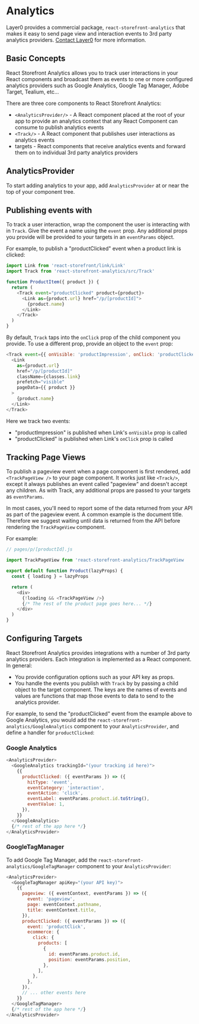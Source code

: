 # Analytics

Layer0 provides a commercial package, `react-storefront-analytics` that makes it easy to send page view and interaction events to 3rd party analytics providers. [Contact Layer0](https://get.layer0.co/request-a-demo) for more information.

## Basic Concepts

React Storefront Analytics allows you to track user interactions in your React components and broadcast them as events to one or more configured analytics providers such as Google Analytics, Google Tag Manager, Adobe Target, Tealium, etc...

There are three core components to React Storefront Analytics:

- `<AnalyticsProvider/>` - A React component placed at the root of your app to provide an analytics context that any React Component can consume to publish analytics events
- `<Track/>` - A React component that publishes user interactions as analytics events
- targets - React components that receive analytics events and forward them on to individual 3rd party analytics providers

## AnalyticsProvider

To start adding analytics to your app, add `AnalyticsProvider` at or near the top of your component tree.

## Publishing events with <Track/>

To track a user interaction, wrap the component the user is interacting with in `Track`. Give the event a name using the `event` prop. Any additional props you provide will be provided to your targets in an `eventParams` object.

For example, to publish a "productClicked" event when a product link is clicked:

```js
import Link from 'react-storefront/link/Link'
import Track from 'react-storefront-analytics/src/Track'

function ProductItem({ product }) {
  return (
    <Track event="productClicked" product={product}>
      <Link as={product.url} href="/p/[productId]">
        {product.name}
      </Link>
    </Track>
  )
}
```

By default, `Track` taps into the `onClick` prop of the child component you provide. To use a different prop, provide an object to the `event` prop:

```js
<Track event={{ onVisible: 'productImpression', onClick: 'productClicked' }} product={product}>
  <Link
    as={product.url}
    href="/p/[productId]"
    className={classes.link}
    prefetch="visible"
    pageData={{ product }}
  >
    {product.name}
  </Link>
</Track>
```

Here we track two events:

- "productImpression" is published when Link's `onVisible` prop is called
- "productClicked" is published when Link's `onClick` prop is called

## Tracking Page Views

To publish a pageview event when a page component is first rendered, add `<TrackPageView />` to your page component. It works just like `<Track/>`, except it always publishes an event called "pageview" and doesn't accept any children. As with Track, any additional props are passed to your targets as `eventParams`.

In most cases, you'll need to report some of the data returned from your API as part of the pageview event. A common example is the document title. Therefore we suggest waiting until data is returned from the API before rendering the `TrackPageView` component.

For example:

```js
// pages/p/[productId].js

import TrackPageView from 'react-storefront-analytics/TrackPageView

export default function Product(lazyProps) {
  const { loading } = lazyProps

  return (
    <div>
      {!loading && <TrackPageView />}
      {/* The rest of the product page goes here... */}
    </div>
  )
}
```

## Configuring Targets

React Storefront Analytics provides integrations with a number of 3rd party analytics providers. Each integration is implemented as a React component. In general:

- You provide configuration options such as your API key as props.
- You handle the events you publish with `Track` by by passing a child object to the target component. The keys are the names of events and values are functions that map those events to data to send to the analytics provider.

For example, to send the "productClicked" event from the example above to Google Analytics, you would add the `react-storefront-analytics/GoogleAnalytics` component to your `AnalyticsProvider`, and define a handler for `productClicked`:

### Google Analytics

```js
<AnalyticsProvider>
  <GoogleAnalytics trackingId="(your tracking id here)">
    {{
      productClicked: ({ eventParams }) => ({
        hitType: 'event',
        eventCategory: 'interaction',
        eventAction: 'click',
        eventLabel: eventParams.product.id.toString(),
        eventValue: 1,
      }),
    }}
  </GoogleAnalytics>
  {/* rest of the app here */}
</AnalyticsProvider>
```

### GoogleTagManager

To add Google Tag Manager, add the `react-storefront-analytics/GoogleTagManager` component to your `AnalyticsProvider`:

```js
<AnalyticsProvider>
  <GoogleTagManager apiKey="(your API key)">
    {{
      pageview: ({ eventContext, eventParams }) => ({
        event: 'pageview',
        page: eventContext.pathname,
        title: eventContext.title,
      }),
      productClicked: ({ eventParams }) => ({
        event: 'productClick',
        ecommerce: {
          click: {
            products: [
              {
                id: eventParams.product.id,
                position: eventParams.position,
              },
            ],
          },
        },
      }),
      // ... other events here
    }}
  </GoogleTagManager>
  {/* rest of the app here */}
</AnalyticsProvider>
```

